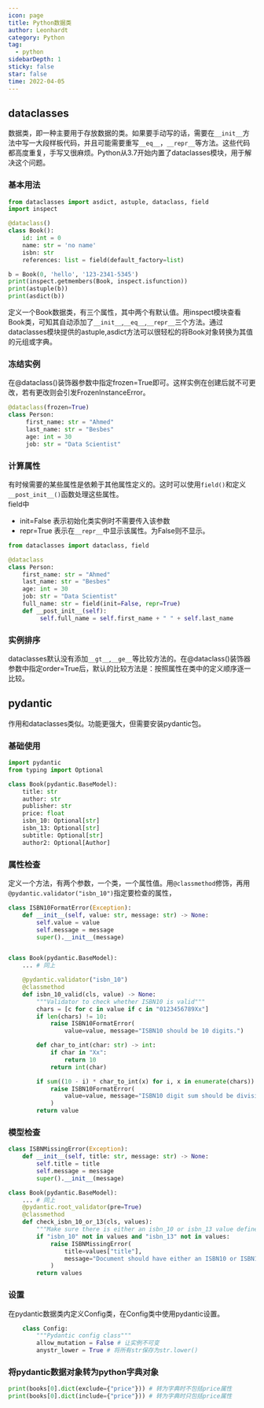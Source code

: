 ```yaml
---
icon: page
title: Python数据类
author: Leonhardt
category: Python
tag:
  - python
sidebarDepth: 1
sticky: false
star: false
time: 2022-04-05
---
```


## dataclasses
数据类，即一种主要用于存放数据的类。如果要手动写的话，需要在`__init__`方法中写一大段样板代码，并且可能需要重写`__eq__`，`__repr__`等方法。这些代码都高度重复，手写又很麻烦。Python从3.7开始内置了dataclasses模块，用于解决这个问题。

### 基本用法

```python
from dataclasses import asdict, astuple, dataclass, field
import inspect

@dataclass()
class Book():
    id: int = 0
    name: str = 'no name'
    isbn: str
    references: list = field(default_factory=list)

b = Book(0, 'hello', '123-2341-5345')
print(inspect.getmembers(Book, inspect.isfunction))
print(astuple(b))
print(asdict(b))
```
定义一个Book数据类，有三个属性，其中两个有默认值。用inspect模块查看Book类，可知其自动添加了`__init__`,`__eq__`,`__repr__`三个方法。通过dataclasses模块提供的astuple,asdict方法可以很轻松的将Book对象转换为其值的元组或字典。

### 冻结实例
在@dataclass()装饰器参数中指定frozen=True即可。这样实例在创建后就不可更改，若有更改则会引发FrozenInstanceError。

```python
@dataclass(frozen=True)
class Person:
     first_name: str = "Ahmed"
     last_name: str = "Besbes"
     age: int = 30
     job: str = "Data Scientist"
```

### 计算属性
有时候需要的某些属性是依赖于其他属性定义的。这时可以使用`field()`和定义`__post_init__()`函数处理这些属性。  
field中
- init=False 表示初始化类实例时不需要传入该参数
- repr=True 表示在`__repr__`中显示该属性。为False则不显示。

```python
from dataclasses import dataclass, field

@dataclass
class Person:
    first_name: str = "Ahmed"
    last_name: str = "Besbes"
    age: int = 30
    job: str = "Data Scientist"
    full_name: str = field(init=False, repr=True)
    def __post_init__(self):
         self.full_name = self.first_name + " " + self.last_name
```

### 实例排序
dataclasses默认没有添加`__gt__`,`__ge__`等比较方法的。在@dataclass()装饰器参数中指定order=True后，默认的比较方法是：按照属性在类中的定义顺序逐一比较。
         

## pydantic
作用和dataclasses类似。功能更强大，但需要安装pydantic包。

### 基础使用

```python
import pydantic
from typing import Optional

class Book(pydantic.BaseModel):
    title: str
    author: str
    publisher: str
    price: float
    isbn_10: Optional[str]
    isbn_13: Optional[str]
    subtitle: Optional[str]
    author2: Optional[Author]
```

### 属性检查
定义一个方法，有两个参数，一个类，一个属性值。用`@classmethod`修饰，再用`@pydantic.validator("isbn_10")`指定要检查的属性，

```python
class ISBN10FormatError(Exception):
    def __init__(self, value: str, message: str) -> None:
        self.value = value
        self.message = message
        super().__init__(message)


class Book(pydantic.BaseModel):
    ... # 同上

    @pydantic.validator("isbn_10")
    @classmethod
    def isbn_10_valid(cls, value) -> None:
        """Validator to check whether ISBN10 is valid"""
        chars = [c for c in value if c in "0123456789Xx"]
        if len(chars) != 10:
            raise ISBN10FormatError(
                value=value, message="ISBN10 should be 10 digits.")

        def char_to_int(char: str) -> int:
            if char in "Xx":
                return 10
            return int(char)

        if sum((10 - i) * char_to_int(x) for i, x in enumerate(chars)) % 11 != 0:
            raise ISBN10FormatError(
                value=value, message="ISBN10 digit sum should be divisible by 11."
            )
        return value
```

### 模型检查

```python
class ISBNMissingError(Exception):
    def __init__(self, title: str, message: str) -> None:
        self.title = title
        self.message = message
        super().__init__(message)

class Book(pydantic.BaseModel):
    ... # 同上
    @pydantic.root_validator(pre=True)
    @classmethod
    def check_isbn_10_or_13(cls, values):
        """Make sure there is either an isbn_10 or isbn_13 value defined"""
        if "isbn_10" not in values and "isbn_13" not in values:
            raise ISBNMissingError(
                title=values["title"],
                message="Document should have either an ISBN10 or ISBN13",
            )
        return values
```

### 设置
在pydantic数据类内定义Config类，在Config类中使用pydantic设置。

```python
    class Config:
        """Pydantic config class"""
        allow_mutation = False # 让实例不可变
        anystr_lower = True # 将所有str保存为str.lower()
```

### 将pydantic数据对象转为python字典对象

```python
print(books[0].dict(exclude={"price"})) # 转为字典时不包括price属性
print(books[0].dict(include={"price"})) # 转为字典时只包括price属性
```